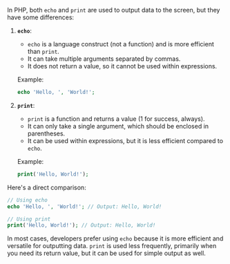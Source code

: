 In PHP, both `echo` and `print` are used to output data to the screen, but they have some differences:

1. **`echo`**:
   - `echo` is a language construct (not a function) and is more efficient than `print`.
   - It can take multiple arguments separated by commas.
   - It does not return a value, so it cannot be used within expressions.

   Example:
   ```php
   echo 'Hello, ', 'World!';
   ```

2. **`print`**:
   - `print` is a function and returns a value (1 for success, always).
   - It can only take a single argument, which should be enclosed in parentheses.
   - It can be used within expressions, but it is less efficient compared to `echo`.

   Example:
   ```php
   print('Hello, World!');
   ```

Here's a direct comparison:

```php
// Using echo
echo 'Hello, ', 'World!'; // Output: Hello, World!

// Using print
print('Hello, World!'); // Output: Hello, World!
```

In most cases, developers prefer using `echo` because it is more efficient and versatile for outputting data. `print` is used less frequently, primarily when you need its return value, but it can be used for simple output as well.